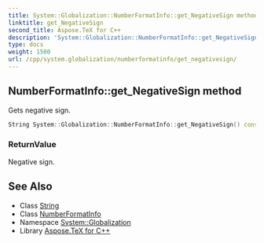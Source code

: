 ```yaml
---
title: System::Globalization::NumberFormatInfo::get_NegativeSign method
linktitle: get_NegativeSign
second_title: Aspose.TeX for C++
description: 'System::Globalization::NumberFormatInfo::get_NegativeSign method. Gets negative sign in C++.'
type: docs
weight: 1500
url: /cpp/system.globalization/numberformatinfo/get_negativesign/
---
```

## NumberFormatInfo::get_NegativeSign method


Gets negative sign.

```cpp
String System::Globalization::NumberFormatInfo::get_NegativeSign() const
```


### ReturnValue

Negative sign.

## See Also

* Class [String](../../../system/string/)
* Class [NumberFormatInfo](../)
* Namespace [System::Globalization](../../)
* Library [Aspose.TeX for C++](../../../)
